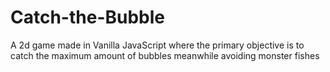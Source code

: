 # Catch-the-Bubble
A 2d game made in Vanilla JavaScript where the primary objective is to catch the maximum amount of bubbles meanwhile avoiding monster fishes
